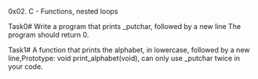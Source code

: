 0x02. C - Functions, nested loops

Task0# Write a program that prints _putchar, followed by a new line The program should return 0.

Task1# A function that prints the alphabet, in lowercase, followed by a new line,Prototype: void print_alphabet(void),  can only use _putchar twice in your code.


